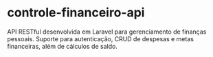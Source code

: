 # controle-financeiro-api
 API RESTful desenvolvida em Laravel para gerenciamento de finanças pessoais. Suporte para autenticação, CRUD de despesas e metas financeiras, além de cálculos de saldo.
